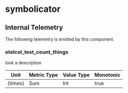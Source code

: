 [comment]: <> (Code generated by mdatagen. DO NOT EDIT.)

# symbolicator

## Internal Telemetry

The following telemetry is emitted by this component.

### otelcol_test_count_things

look a description

| Unit | Metric Type | Value Type | Monotonic |
| ---- | ----------- | ---------- | --------- |
| {times} | Sum | Int | true |
